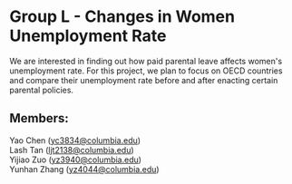 # Group L - Changes in Women Unemployment Rate
We are interested in finding out how paid parental leave affects women's unemployment rate. For this project, we plan to focus on OECD countries and compare their unemployment rate before and after enacting certain parental policies. 
## Members:
Yao Chen (yc3834@columbia.edu)  
Lash Tan (ljt2138@columbia.edu)  
Yijiao Zuo (yz3940@columbia.edu)  
Yunhan Zhang (yz4044@columbia.edu)  
